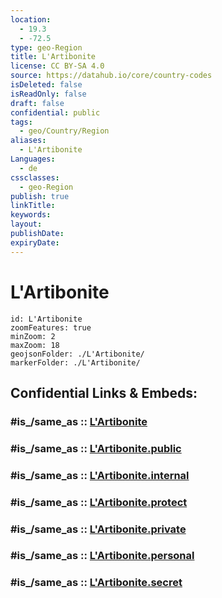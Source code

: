 ```yaml
---
location:
  - 19.3
  - -72.5
type: geo-Region
title: L'Artibonite
license: CC BY-SA 4.0
source: https://datahub.io/core/country-codes
isDeleted: false
isReadOnly: false
draft: false
confidential: public
tags:
  - geo/Country/Region
aliases:
  - L'Artibonite
Languages:
  - de
cssclasses:
  - geo-Region
publish: true
linkTitle:
keywords:
layout:
publishDate:
expiryDate:
---
```


# L'Artibonite

```leaflet
id: L'Artibonite
zoomFeatures: true 
minZoom: 2 
maxZoom: 18
geojsonFolder: ./L'Artibonite/
markerFolder: ./L'Artibonite/
```


## Confidential Links & Embeds: 

### #is_/same_as :: [L'Artibonite](/_Standards/Earth/Continent/America~Caribbean/Haiti/Departments~Haiti/L'Artibonite.md) 

### #is_/same_as :: [L'Artibonite.public](/_public/Earth/Continent/America~Caribbean/Haiti/Departments~Haiti/L'Artibonite.public.md) 

### #is_/same_as :: [L'Artibonite.internal](/_internal/Earth/Continent/America~Caribbean/Haiti/Departments~Haiti/L'Artibonite.internal.md) 

### #is_/same_as :: [L'Artibonite.protect](/_protect/Earth/Continent/America~Caribbean/Haiti/Departments~Haiti/L'Artibonite.protect.md) 

### #is_/same_as :: [L'Artibonite.private](/_private/Earth/Continent/America~Caribbean/Haiti/Departments~Haiti/L'Artibonite.private.md) 

### #is_/same_as :: [L'Artibonite.personal](/_personal/Earth/Continent/America~Caribbean/Haiti/Departments~Haiti/L'Artibonite.personal.md) 

### #is_/same_as :: [L'Artibonite.secret](/_secret/Earth/Continent/America~Caribbean/Haiti/Departments~Haiti/L'Artibonite.secret.md)

